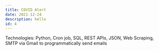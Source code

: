 ```yaml
---
title: COVID Alert
date: 2021-12-24
description: hello
id: 4
---
```

Technologies: Python, Cron job, SQL, REST APIs, JSON, Web Scraping, SMTP via Gmail to programmatically send emails